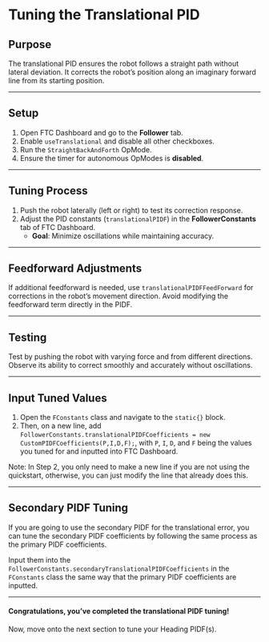 # Tuning the Translational PID

## Purpose

The translational PID ensures the robot follows a straight path without lateral deviation. It corrects the robot’s position along an imaginary forward line from its starting position.

---

## Setup

1. Open FTC Dashboard and go to the **Follower** tab.
2. Enable `useTranslational` and disable all other checkboxes.
3. Run the `StraightBackAndForth` OpMode.
4. Ensure the timer for autonomous OpModes is **disabled**.

---

## Tuning Process

1. Push the robot laterally (left or right) to test its correction response.
2. Adjust the PID constants (`translationalPIDF`) in the **FollowerConstants** tab of FTC Dashboard.
    - **Goal**: Minimize oscillations while maintaining accuracy.

---

## Feedforward Adjustments

If additional feedforward is needed, use `translationalPIDFFeedForward` for corrections in the robot’s movement direction. Avoid modifying the feedforward term directly in the PIDF.

---

## Testing

Test by pushing the robot with varying force and from different directions. Observe its ability to correct smoothly and accurately without oscillations.

---

## Input Tuned Values

1. Open the `FConstants` class and navigate to the `static{}` block.
2. Then, on a new line, add `FollowerConstants.translationalPIDFCoefficients = new CustomPIDFCoefficients(P,I,D,F);`, with `P`, `I`, `D`, and `F` being the values you tuned for and inputted into FTC Dashboard.

Note: In Step 2, you only need to make a new line if you are not using the quickstart, otherwise, you can just modify the line that already does this.  

---

## Secondary PIDF Tuning

If you are going to use the secondary PIDF for the translational error, you can tune the secondary PIDF coefficients by following the same process as the primary PIDF coefficients.

Input them into the `FollowerConstants.secondaryTranslationalPIDFCoefficients` in the `FConstants` class the same way that the primary PIDF coefficients are inputted.

---

#### Congratulations, you’ve completed the translational PIDF tuning!
Now, move onto the next section to tune your Heading PIDF(s).

